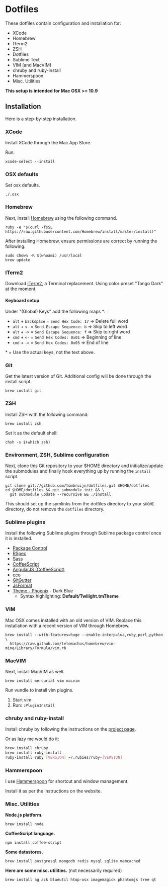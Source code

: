 # Dotfiles

These dotfiles contain configuration and installation for:

* XCode
* Homebrew
* ITerm2
* ZSH
* Dotfiles
* Sublime Text
* VIM (and MacVIM)
* chruby and ruby-install
* Hammerspoon
* Misc. Utilities

**This setup is intended for Mac OSX >= 10.9**

## Installation

Here is a step-by-step installation.

### XCode

Install XCode through the Mac App Store.

Run:

`xcode-select --install`

### OSX defaults

Set osx defaults.

`./.osx`

### Homebrew

Next, install [Homebrew](http://mxcl.github.com/homebrew/) using the following
command.

    ruby -e "$(curl -fsSL https://raw.githubusercontent.com/Homebrew/install/master/install)"

After installing Homebrew, ensure permissions are correct by running the
following.

    sudo chown -R $(whoami) /usr/local
    brew update

### ITerm2

Download [ITerm2](http://iterm2.com), a Terminal replacement.
Using color preset "Tango Dark" at the moment.

#### Keyboard setup

Under "(Global) Keys" add the following maps *:

- `alt` + `backspace` = `Send Hex Code: 17` => Delete full word
- `alt` + `<-` = `Send Escape Sequence: b` => Skip to left word
- `alt` + `->` = `Send Escape Sequence: f` => Skip to right word
- `cmd` + `<-` = `Send Hex Codes: 0x01` => Beginning of line
- `cmd` + `->` = `Send Hex Codes: 0x05` => End of line

\* = Use the actual keys, not the text above.

### Git

Get the latest version of Git. Additional config will be done through the install script.

    brew install git

### ZSH

Install ZSH with the following command:

    brew install zsh

Set it as the default shell:

    chsh -s $(which zsh)

### Environment, ZSH, Sublime configuration

Next, clone this Git repository to your $HOME directory and initialize/update
the submodules and finally hook everything up by running the `install` script.

    git clone git://github.com/tombruijn/dotfiles.git $HOME/dotfiles
    cd $HOME/dotfiles && git submodule init && \
      git submodule update --recursive && ./install

This should set up the symlinks from the dotfiles directory to your `$HOME`
directory, do not remove the `dotfiles` directory.

### Sublime plugins

Install the following Sublime plugins through Sublime package control once
it is installed.

- [Package Control](http://wbond.net/sublime_packages/package_control)
- [RSpec](https://github.com/SublimeText/RSpec)
- [Sass](https://github.com/nathos/sass-textmate-bundle)
- [CoffeeScript](https://github.com/Xavura/CoffeeScript-Sublime-Plugin)
- [AngularJS (CoffeeScript)](https://github.com/EastPoint/Sublime-AngularJS-Coffee-Completions)
- [eco](https://github.com/davidjrice/sublime-eco)
- [GitGutter](https://github.com/jisaacks/GitGutter)
- [JsFormat](https://github.com/jdc0589/JsFormat)
- [Theme - Phoenix](https://github.com/netatoo/phoenix-theme) - Dark Blue
  - Syntax highlighting: __Default/Twilight.tmTheme__

### VIM

Mac OSX comes installed with an old version of VIM.
Replace this installation with a recent version of VIM through Homebrew.

    brew install --with-features=huge --enable-interp=lua,ruby,perl,python \
      https://raw.github.com/telemachus/homebrew/vim-mine/Library/Formula/vim.rb

### MacVIM

Next, install MacVIM as well.

    brew install mercurial vim macvim

Run vundle to install vim plugins.

1. Start vim
2. Run: `:PluginInstall`

### chruby and ruby-install

Install chruby by following the instructions on the
[project page](https://github.com/postmodern/chruby).

Or as lazy me would do it:

```bash
brew install chruby
brew install ruby-install
ruby-install ruby [VERSION] ~/.rubies/ruby-[VERSION]
```

### Hammerspoon

I use [Hammerspoon](http://www.hammerspoon.org/) for shortcut and window management.

Install it as per the instructions on the website.

### Misc. Utilities

**Node.js platform.**

    brew install node

**CoffeeScript language.**

    npm install coffee-script

**Some datastores.**

    brew install postgresql mongodb redis mysql sqlite memcached

**Here are some misc. utilities.** (not necessarily required)

    brew install ag ack blueutil htop-osx imagemagick phantomjs tree qt

